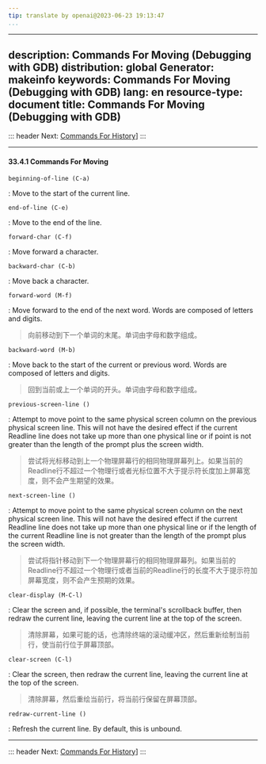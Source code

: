 ```yaml
---
tip: translate by openai@2023-06-23 19:13:47
...
```

---
description: Commands For Moving (Debugging with GDB)
distribution: global
Generator: makeinfo
keywords: Commands For Moving (Debugging with GDB)
lang: en
resource-type: document
title: Commands For Moving (Debugging with GDB)
---
::: header
Next: [Commands For History](Commands-For-History.html#Commands-For-History)]
:::

---

#### 33.4.1 Commands For Moving

`beginning-of-line (C-a)`

:   Move to the start of the current line.

`end-of-line (C-e)`

:   Move to the end of the line.

`forward-char (C-f)`

:   Move forward a character.

`backward-char (C-b)`

:   Move back a character.

`forward-word (M-f)`


:   Move forward to the end of the next word. Words are composed of letters and digits.

> 向前移动到下一个单词的末尾。单词由字母和数字组成。

`backward-word (M-b)`


:   Move back to the start of the current or previous word. Words are composed of letters and digits.

> 回到当前或上一个单词的开头。单词由字母和数字组成。

`previous-screen-line ()`


:   Attempt to move point to the same physical screen column on the previous physical screen line. This will not have the desired effect if the current Readline line does not take up more than one physical line or if point is not greater than the length of the prompt plus the screen width.

> 尝试将光标移动到上一个物理屏幕行的相同物理屏幕列上。如果当前的Readline行不超过一个物理行或者光标位置不大于提示符长度加上屏幕宽度，则不会产生期望的效果。

`next-screen-line ()`


:   Attempt to move point to the same physical screen column on the next physical screen line. This will not have the desired effect if the current Readline line does not take up more than one physical line or if the length of the current Readline line is not greater than the length of the prompt plus the screen width.

> 尝试将指针移动到下一个物理屏幕行的相同物理屏幕列。如果当前的Readline行不超过一个物理行或者当前的Readline行的长度不大于提示符加屏幕宽度，则不会产生预期的效果。

`clear-display (M-C-l)`


:   Clear the screen and, if possible, the terminal's scrollback buffer, then redraw the current line, leaving the current line at the top of the screen.

> 清除屏幕，如果可能的话，也清除终端的滚动缓冲区，然后重新绘制当前行，使当前行位于屏幕顶部。

`clear-screen (C-l)`


:   Clear the screen, then redraw the current line, leaving the current line at the top of the screen.

> 清除屏幕，然后重绘当前行，将当前行保留在屏幕顶部。

`redraw-current-line ()`

:   Refresh the current line. By default, this is unbound.

---

::: header
Next: [Commands For History](Commands-For-History.html#Commands-For-History)]
:::

